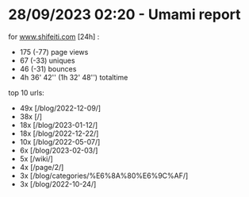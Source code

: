 # 28/09/2023 02:20 - Umami report
for www.shifeiti.com [24h] :

 - 175 (-77) page views
 - 67 (-33) uniques
 - 46 (-31) bounces
 - 4h 36' 42'' (1h 32' 48'') totaltime


top 10 urls:
 - 49x [/blog/2022-12-09/]
 - 38x [/]
 - 18x [/blog/2023-01-12/]
 - 18x [/blog/2022-12-22/]
 - 10x [/blog/2022-05-07/]
 - 6x [/blog/2023-02-03/]
 - 5x [/wiki/]
 - 4x [/page/2/]
 - 3x [/blog/categories/%E6%8A%80%E6%9C%AF/]
 - 3x [/blog/2022-10-24/]


